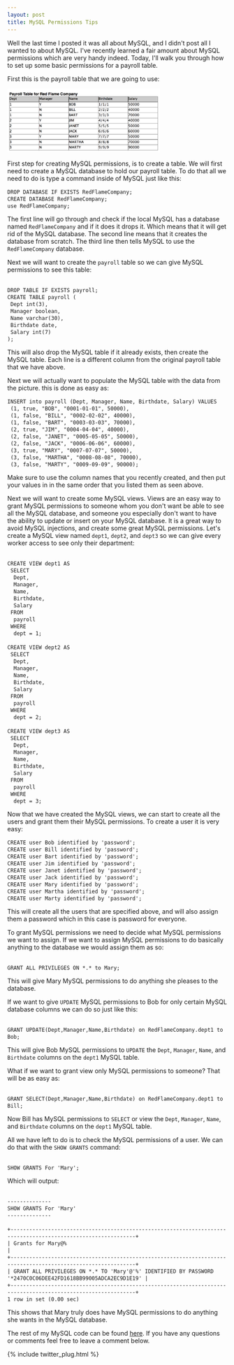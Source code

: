```yaml
---
layout: post
title: MySQL Permissions Tips
---
```


Well the last time I posted it was all about MySQL, and I didn't post all I wanted to about MySQL. I've recently learned a fair amount about MySQL permissions which are very handy indeed. Today, I'll walk you through how to set up some basic permissions for a payroll table.

First this is the payroll table that we are going to use:

<img src='/assets/mysql-permissions/payroll.png' width='350px' />

First step for creating MySQL permissions, is to create a table. We will first need to create a MySQL database to hold our payroll table. To do that all we need to do is type a command inside of MySQL just like this:

```
DROP DATABASE IF EXISTS RedFlameCompany;
CREATE DATABASE RedFlameCompany;
use RedFlameCompany;

```

The first line will go through and check if the local MySQL has a database named `RedFlameCompany` and if it does it drops it. Which means that it will get rid of the MySQL database. The second line means that it creates the database from scratch. The third line then tells MySQL to use the `RedFlameCompany` database.

Next we will want to create the `payroll` table so we can give MySQL permissions to see this table:

```

DROP TABLE IF EXISTS payroll;
CREATE TABLE payroll (
 Dept int(3),
 Manager boolean,
 Name varchar(30),
 Birthdate date,
 Salary int(7)
);

```

This will also drop the MySQL table if it already exists, then create the MySQL table. Each line is a different column from the original payroll table that we have above.

Next we will actually want to populate the MySQL table with the data from the picture. this is done as easy as:

```
INSERT into payroll (Dept, Manager, Name, Birthdate, Salary) VALUES
 (1, true, "BOB", "0001-01-01", 50000),
 (1, false, "BILL", "0002-02-02", 40000),
 (1, false, "BART", "0003-03-03", 70000),
 (2, true, "JIM", "0004-04-04", 40000),
 (2, false, "JANET", "0005-05-05", 50000),
 (2, false, "JACK", "0006-06-06", 60000),
 (3, true, "MARY", "0007-07-07", 50000),
 (3, false, "MARTHA", "0008-08-08", 70000),
 (3, false, "MARTY", "0009-09-09", 90000);

```
Make sure to use the column names that you recently created, and then put your values in in the same order that you listed them as seen above.

Next we will want to create some MySQL views. Views are an easy way to grant MySQL permissions to someone whom you don't want be able to see all the MySQL database, and someone you especially don't want to have the ability to update or insert on your MySQL database. It is a great way to avoid MySQL injections, and create some great MySQL permissions. Let's create a MySQL view named `dept1`, `dept2`, and `dept3` so we can give every worker access to see only their department:

```

CREATE VIEW dept1 AS 
 SELECT 
  Dept,
  Manager,
  Name,
  Birthdate,
  Salary
 FROM
  payroll
 WHERE
  dept = 1;

CREATE VIEW dept2 AS 
 SELECT 
  Dept,
  Manager,
  Name,
  Birthdate,
  Salary
 FROM
  payroll
 WHERE
  dept = 2;

CREATE VIEW dept3 AS 
 SELECT 
  Dept,
  Manager,
  Name,
  Birthdate,
  Salary
 FROM
  payroll
 WHERE
  dept = 3;

``` 

Now that we have created the MySQL views, we can start to create all the users and grant them their MySQL permissions. To create a user it is very easy:

```
CREATE user Bob identified by 'password';
CREATE user Bill identified by 'password';
CREATE user Bart identified by 'password';
CREATE user Jim identified by 'password';
CREATE user Janet identified by 'password';
CREATE user Jack identified by 'password';
CREATE user Mary identified by 'password';
CREATE user Martha identified by 'password';
CREATE user Marty identified by 'password';

```

This will create all the users that are specified above, and will also assign them a password which in this case is password for everyone. 

To grant MySQL permissions we need to decide what MySQL permissions we want to assign. If we want to assign MySQL permissions to do basically anything to the database we would assign them as so:

```

GRANT ALL PRIVILEGES ON *.* to Mary;

```

This will give Mary MySQL permissions to do anything she pleases to the database.

If we want to give `UPDATE` MySQL permissions to Bob for only certain MySQL database columns we can do so just like this:

```

GRANT UPDATE(Dept,Manager,Name,Birthdate) on RedFlameCompany.dept1 to Bob;

```

This will give Bob MySQL permissions to `UPDATE` the `Dept`, `Manager`, `Name`, and `Birthdate` columns on the `dept1` MySQL table. 

What if we want to grant view only MySQL permissions to someone? That will be as easy as:

```

GRANT SELECT(Dept,Manager,Name,Birthdate) on RedFlameCompany.dept1 to Bill;

```

Now Bill has MySQL permissions to `SELECT` or view the `Dept`, `Manager`, `Name`, and `Birthdate` columns on the `dept1` MySQL table. 

All we have left to do is to check the MySQL permissions of a user. We can do that with the `SHOW GRANTS` command: 

```

SHOW GRANTS For 'Mary';

```

Which will output:

```

--------------
SHOW GRANTS For 'Mary'
--------------

+--------------------------------------------------------------------------------------------------------------+
| Grants for Mary@%                                                                                            |
+--------------------------------------------------------------------------------------------------------------+
| GRANT ALL PRIVILEGES ON *.* TO 'Mary'@'%' IDENTIFIED BY PASSWORD '*2470C0C06DEE42FD1618BB99005ADCA2EC9D1E19' |
+--------------------------------------------------------------------------------------------------------------+
1 row in set (0.00 sec)

```

This shows that Mary truly does have MySQL permissions to do anything she wants in the MySQL database.

The rest of my MySQL code can be found [here](https://github.com/ZachCustomBit/School/tree/master/cs-4307). If you have any questions or comments feel free to leave a comment below.

{% include twitter_plug.html %}

